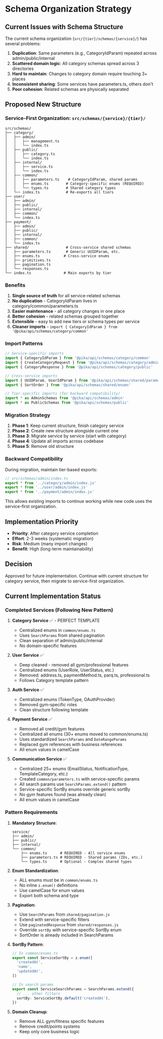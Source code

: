 # Schema Organization Strategy

## Current Issues with Schema Structure

The current schema organization (`src/{tier}/schemas/{service}/`) has several problems:

1. **Duplication**: Same parameters (e.g., CategoryIdParam) repeated across admin/public/internal
2. **Scattered domain logic**: All category schemas spread across 3 directories
3. **Hard to maintain**: Changes to category domain require touching 3+ places
4. **Inconsistent sharing**: Some services have parameters.ts, others don't
5. **Poor cohesion**: Related schemas are physically separated

## Proposed New Structure

### Service-First Organization: `src/schemas/{service}/{tier}/`

```
src/schemas/
├── category/
│   ├── admin/
│   │   ├── management.ts
│   │   └── index.ts
│   ├── public/
│   │   ├── category.ts
│   │   └── index.ts
│   ├── internal/
│   │   ├── service.ts
│   │   └── index.ts
│   ├── common/
│   │   ├── parameters.ts    # CategoryIdParam, shared params
│   │   ├── enums.ts        # Category-specific enums (REQUIRED)
│   │   └── types.ts        # Shared category types
│   └── index.ts            # Re-exports all tiers
├── user/
│   ├── admin/
│   ├── public/
│   ├── internal/
│   ├── common/
│   └── index.ts
├── payment/
│   ├── admin/
│   ├── public/
│   ├── internal/
│   ├── common/
│   └── index.ts
├── shared/                 # Cross-service shared schemas
│   ├── parameters.ts       # Generic UUIDParam, etc.
│   ├── enums.ts           # Cross-service enums
│   ├── primitives.ts
│   ├── pagination.ts
│   └── responses.ts
└── index.ts               # Main exports by tier
```

### Benefits

1. **Single source of truth** for all service-related schemas
2. **No duplication** - CategoryIdParam lives in category/common/parameters.ts
3. **Easier maintenance** - all category changes in one place
4. **Better cohesion** - related schemas grouped together
5. **Extensible** - easy to add new tiers or schema types per service
6. **Cleaner imports** - `import { CategoryIdParam } from '@pika/api/schemas/category/common'`

### Import Patterns

```typescript
// Service-specific imports
import { CategoryIdParam } from '@pika/api/schemas/category/common'
import { CreateCategoryRequest } from '@pika/api/schemas/category/admin'
import { CategoryResponse } from '@pika/api/schemas/category/public'

// Cross-service imports
import { UUIDParam, UserIdParam } from '@pika/api/schemas/shared/parameters'
import { SortOrder } from '@pika/api/schemas/shared/enums'

// Tier-specific imports (for backward compatibility)
import * as AdminSchemas from '@pika/api/schemas/admin'
import * as PublicSchemas from '@pika/api/schemas/public'
```

### Migration Strategy

1. **Phase 1**: Keep current structure, finish category service
2. **Phase 2**: Create new structure alongside current one
3. **Phase 3**: Migrate service by service (start with category)
4. **Phase 4**: Update all imports across codebase
5. **Phase 5**: Remove old structure

### Backward Compatibility

During migration, maintain tier-based exports:

```typescript
// src/schemas/admin/index.ts
export * from '../category/admin/index.js'
export * from '../user/admin/index.js'
export * from '../payment/admin/index.js'
```

This allows existing imports to continue working while new code uses the service-first organization.

## Implementation Priority

- **Priority**: After category service completion
- **Effort**: 2-3 weeks (systematic migration)
- **Risk**: Medium (many import changes)
- **Benefit**: High (long-term maintainability)

## Decision

Approved for future implementation. Continue with current structure for category service, then migrate to service-first organization.

## Current Implementation Status

### Completed Services (Following New Pattern)

1. **Category Service** ✅ - PERFECT TEMPLATE
   - Centralized enums in `common/enums.ts`
   - Uses `SearchParams` from shared pagination
   - Clean separation of admin/public/internal
   - No domain-specific features

2. **User Service** ✅
   - Deep cleaned - removed all gym/professional features
   - Centralized enums (UserRole, UserStatus, etc.)
   - Removed: address.ts, paymentMethod.ts, parq.ts, professional.ts
   - Follows Category template pattern

3. **Auth Service** ✅
   - Centralized enums (TokenType, OAuthProvider)
   - Removed gym-specific roles
   - Clean structure following template

4. **Payment Service** ✅
   - Removed all credit/gym features
   - Centralized all enums (30+ enums moved to common/enums.ts)
   - Uses standardized `SearchParams` and `DateRangeParams`
   - Replaced gym references with business references
   - All enum values in camelCase

5. **Communication Service** ✅
   - Centralized 25+ enums (EmailStatus, NotificationType, TemplateCategory, etc.)
   - Created `common/parameters.ts` with service-specific params
   - All search params use `SearchParams.extend()` pattern
   - Service-specific SortBy enums override generic sortBy
   - No gym features found (was already clean)
   - All enum values in camelCase

### Pattern Requirements

1. **Mandatory Structure**:
   ```
   service/
   ├── admin/
   ├── public/
   ├── internal/
   └── common/
       ├── enums.ts      # REQUIRED - All service enums
       ├── parameters.ts # REQUIRED - Shared params (IDs, etc.)
       └── types.ts      # Optional - Complex shared types
   ```

2. **Enum Standardization**:
   - ALL enums must be in `common/enums.ts`
   - No inline `z.enum()` definitions
   - Use camelCase for enum values
   - Export both schema and type

3. **Pagination**:
   - Use `SearchParams` from `shared/pagination.js`
   - Extend with service-specific filters
   - Use `paginatedResponse` from `shared/responses.js`
   - Override `sortBy` with service-specific SortBy enum
   - SortOrder is already included in SearchParams

4. **SortBy Pattern**:
   ```typescript
   // In common/enums.ts
   export const ServiceSortBy = z.enum([
     'createdAt',
     'name',
     'updatedAt',
   ])
   
   // In search params
   export const ServiceSearchParams = SearchParams.extend({
     // ... other filters
     sortBy: ServiceSortBy.default('createdAt'),
   })
   ```

5. **Domain Cleanup**:
   - Remove ALL gym/fitness specific features
   - Remove credit/points systems
   - Keep only core business logic